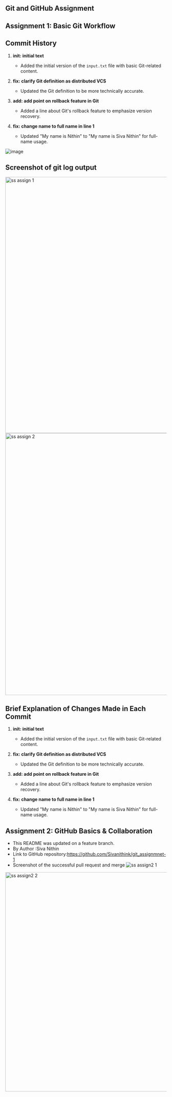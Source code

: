 ## Git and GitHub Assignment
## Assignment 1: Basic Git Workflow
## Commit History

1.  **init: initial text**
    * Added the initial version of the `input.txt` file with basic Git-related content.

2.  **fix: clarify Git definition as distributed VCS**
    * Updated the Git definition to be more technically accurate.

3.  **add: add point on rollback feature in Git**
    * Added a line about Git's rollback feature to emphasize version recovery.

4.  **fix: change name to full name in line 1**
    * Updated "My name is Nithin" to "My name is Siva Nithin" for full-name usage.
      
![image](https://github.com/user-attachments/assets/5f46d9b1-be4d-4b5e-941c-acac5a35061c)
## Screenshot of git log output
<img width="800" alt="ss assign 1" src="https://github.com/user-attachments/assets/62e9511a-02e8-492f-b96b-9ae9b961308b" />
<img width="818" alt="ss assign 2" src="https://github.com/user-attachments/assets/62bc4a70-dfad-4292-b785-0bed0325a091" />


## Brief Explanation of Changes Made in Each Commit

1.  **init: initial text**
    * Added the initial version of the `input.txt` file with basic Git-related content.

2.  **fix: clarify Git definition as distributed VCS**
    * Updated the Git definition to be more technically accurate.

3.  **add: add point on rollback feature in Git**
    * Added a line about Git's rollback feature to emphasize version recovery.

4.  **fix: change name to full name in line 1**
    * Updated "My name is Nithin" to "My name is Siva Nithin" for full-name usage.

## Assignment 2: GitHub Basics & Collaboration
* This README was updated on a feature branch.
* By Author :Siva Nithin
* Link to GitHub repository:https://github.com/Sivanithink/git_assignmnet-1
* Screenshot of the successful pull request and merge
![ss assign2 1](https://github.com/user-attachments/assets/4163211c-c95a-4b70-925e-057d8eda0b31)
<img width="685" alt="ss assign2 2" src="https://github.com/user-attachments/assets/89155143-6dff-4817-bc8e-8828a4825bcc" />

